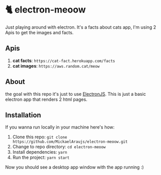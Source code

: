 # 🐈 electron-meoow

Just playing around with electron. It's a facts about cats app, I'm using 2 Apis to get the images and facts.

## Apis

1. <strong>cat facts</strong>: `https://cat-fact.herokuapp.com/facts`
2. <strong>cat images</strong>: `https://aws.random.cat/meow`

## About
the goal with this repo it's just to use <a href="https://www.electronjs.org/">ElectronJS</a>. This is just a basic electron app that renders 2 html pages.

## Installation
If you wanna run locally in your machine here's how:

1. Clone this repo: `git clone https://github.com/MickaelAraujs/electron-meoow.git`
2. Change to repo directory: `cd electron-meoow`
3. Install dependencies: `yarn`
4. Run the project: `yarn start`

Now you should see a desktop app window with the app running :)
